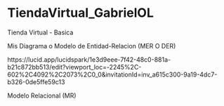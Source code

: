 # TiendaVirtual_GabrielOL
Tienda Virtual - Basica

<p> Mis Diagrama o Modelo de Entidad-Relacion (MER O DER) </p>
https://lucid.app/lucidspark/1e3d9eee-7f42-48c0-881a-b21c872bb513/edit?viewport_loc=-2245%2C-602%2C4092%2C2073%2C0_0&invitationId=inv_a615c300-9a19-4dc7-b326-0de5ffe59c13

<p></p>
<p> Modelo Relacional (MR) </p>
